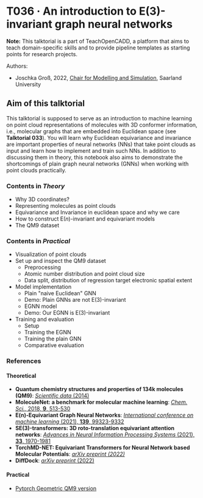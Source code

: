# T036 · An introduction to E(3)-invariant graph neural networks

**Note:** This talktorial is a part of TeachOpenCADD, a platform that aims to teach domain-specific skills and to provide pipeline templates as starting points for research projects.

Authors:

- Joschka Groß, 2022, [Chair for Modelling and Simulation](https://mosi.uni-saarland.de/), Saarland University


## Aim of this talktorial

This talktorial is supposed to serve as an introduction to machine learning on point cloud representations of molecules with 3D conformer information, i.e., molecular graphs that are embedded into Euclidean space (see **Talktorial 033**). You will learn why Euclidean equivariance and invariance are important properties of neural networks (NNs) that take point clouds as input and learn how to implement and train such NNs. In addition to discussing them in theory, this notebook also aims to demonstrate the shortcomings of plain graph neural networks (GNNs) when working with point clouds practically.


### Contents in *Theory*

* Why 3D coordinates?
* Representing molecules as point clouds
* Equivariance and Invariance in euclidean space and why we care
* How to construct $\text{E}(n)$-invariant and equivariant models
* The QM9 dataset


### Contents in *Practical*

* Visualization of point clouds
* Set up and inspect the QM9 dataset
  * Preprocessing
  * Atomic number distribution and point cloud size
  * Data split, distribution of regression target electronic spatial extent
* Model implementation
  * Plain "naive Euclidean" GNN
  * Demo: Plain GNNs are not E(3)-invariant
  * EGNN model
  * Demo: Our EGNN is E(3)-invariant
* Training and evaluation
  * Setup
  * Training the EGNN
  * Training the plain GNN
  * Comparative evaluation


### References

#### Theoretical
* **Quantum chemistry structures and properties of 134k molecules (QM9)**: [<i>Scientific data</i> (2014)](https://www.nature.com/articles/sdata201422/?ref=https://githubhelp.com)
* **MoleculeNet: a benchmark for molecular machine learning**: [<i>Chem. Sci.</i>, 2018, <b>9</b>, 513-530](https://pubs.rsc.org/en/content/articlehtml/2018/sc/c7sc02664a)
* **E(n)-Equivariant Graph Neural Networks**: [<i>International conference on machine learning</i> (2021), <b>139</b>, 99323-9332](https://proceedings.mlr.press/v139/satorras21a.html)
* **SE(3)-transformers: 3D roto-translation equivariant attention networks**: [<i>Advances in Neural Information Processing Systems</i> (2021), <b>33</b>, 1970-1981](https://proceedings.neurips.cc/paper/2020/file/15231a7ce4ba789d13b722cc5c955834-Paper.pdf)
* **TorchMD-NET: Equivariant Transformers for Neural Network based Molecular Potentials**: [<i>arXiv preprint (2022)</i>](https://arxiv.org/abs/2202.02541)
* **DiffDock**: [<i>arXiv preprint</i> (2022)](https://arxiv.org/abs/2210.01776)

#### Practical
* [Pytorch Geometric QM9 version](https://pytorch-geometric.readthedocs.io/en/latest/modules/datasets.html#torch_geometric.datasets.QM9)

